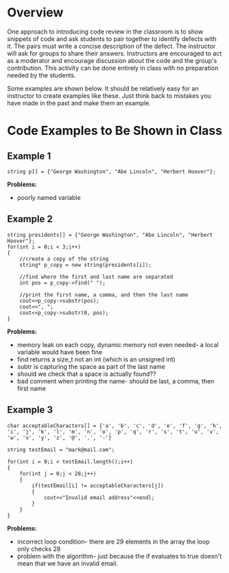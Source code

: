 # Overview

One approach to introducing code review in the classroom is to show snippets of code and ask students to pair together to identify defects with it. The pairs must write a concise description of the defect. The instructor will ask for groups to share their answers. Instructors are encouraged to act as a moderator and encourage discussion about the code and the group's contribution. This activity can be done entirely in class with no preparation needed by the students. 

Some examples are shown below. It should be relatively easy for an instructor to create examples like these. Just think back to mistakes you have made in the past and make them an example.


# Code Examples to Be Shown in Class

## Example 1

```
string p[] = {"George Washington", "Abe Lincoln", "Herbert Hoover"};
```

**Problems:**

- poorly named variable

## Example 2

```
string presidents[] = {"George Washington", "Abe Lincoln", "Herbert Hoover"};
for(int i = 0;i < 3;i++)
{
	//create a copy of the string
	string* p_copy = new string(presidents[i]);
	
	//find where the first and last name are separated
	int pos = p_copy->find(" ");
	
	//print the first name, a comma, and then the last name
	cout<<p_copy->substr(pos);
	cout<<", ";
	cout<<p_copy->substr(0, pos);
}

```

**Problems:**

- memory leak on each copy, dynamic memory not even needed- a local variable would have been fine
- find returns a size_t not an int (which is an unsigned int)
- subtr is capturing the space as part of the last name
- should we check that a space is actually found??
- bad comment when printing the name- should be last, a comma, then first name

## Example 3

```
char acceptableCharacters[] = {'a', 'b', 'c', 'd', 'e', 'f', 'g', 'h', 'i', 'j', 'k', 'l', 'm', 'n', 'o', 'p', 'q', 'r', 's', 't', 'u', 'v', 'w', 'x', 'y', 'z', '@', '.', '-'}

string testEmail = "mark@mail.com";

for(int i = 0;i < testEmail.length();i++)
{
	for(int j = 0;j < 28;j++)
	{
		if(testEmail[i] != acceptableCharacters[j])
		{
			cout<<"Invalid email address"<<endl;
		}
	}
}
```

**Problems:**

- incorrect loop condition- there are 29 elements in the array the loop only checks 28
- problem with the algorithm- just because the if evaluates to true doesn't mean that we have an invalid email. 
